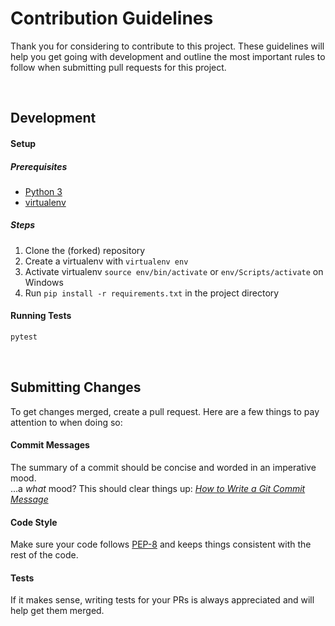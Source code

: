 # Contribution Guidelines

Thank you for considering to contribute to this project. These guidelines will help you get going with development and outline the most important rules to follow when submitting pull requests for this project.

<br/>

## Development

#### Setup

##### Prerequisites

- [Python 3]
- [virtualenv]

##### Steps

1. Clone the (forked) repository
1. Create a virtualenv with `virtualenv env`
1. Activate virtualenv `source env/bin/activate` or `env/Scripts/activate` on Windows
1. Run `pip install -r requirements.txt` in the project directory

#### Running Tests

```bash
pytest
```

<br/>


## Submitting Changes

To get changes merged, create a pull request. Here are a few things to pay attention to when doing so: 

#### Commit Messages

The summary of a commit should be concise and worded in an imperative mood.  
...a *what* mood? This should clear things up: *[How to Write a Git Commit Message][git-commit-message]*

#### Code Style

Make sure your code follows [PEP-8](https://www.python.org/dev/peps/pep-0008/) and keeps things consistent with the rest of the code. 

#### Tests

If it makes sense, writing tests for your PRs is always appreciated and will help get them merged.

[Python 3]: https://www.python.org/
[virtualenv]: https://virtualenv.pypa.io/
[git-commit-message]: https://chris.beams.io/posts/git-commit/